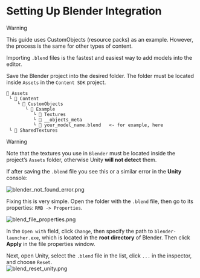﻿# Setting Up Blender Integration

> [!WARNING]  
> This guide uses CustomObjects (resource packs) as an example. However, the process is the same for other types of content.

Importing `.blend` files is the fastest and easiest way to add models into the editor.

Save the Blender project into the desired folder. The folder must be located inside `Assets` in the `Content SDK` project.

```
📂 Assets
 └ 📁 Content
    └ 📁 CustomObjects
       └ 📁 Example
          └ 📁 Textures
          └ 📄 __objects_meta
          └ 📄 your_model_name.blend   <- for example, here
 └ 📁 SharedTextures
```

> [!WARNING]  
> Note that the textures you use in `Blender` must be located inside the project’s `Assets` folder, otherwise Unity **will not detect** them.

If after saving the `.blend` file you see this or a similar error in the **Unity** console:

![blender_not_found_error.png](../Images/Blender/blender_not_found_error.png)

Fixing this is very simple. Open the folder with the `.blend` file, then go to its properties: `RMB -> Properties`.

![blend_file_properties.png](../Images/Blender/blend_file_properties.png)

In the `Open with` field, click `Change`, then specify the path to `blender-launcher.exe`, which is located in the **root directory** of Blender. Then click **Apply** in the file properties window.

Next, open Unity, select the `.blend` file in the list, click `...` in the inspector, and choose `Reset`.  
![blend_reset_unity.png](../Images/Blender/blend_reset_unity.png)